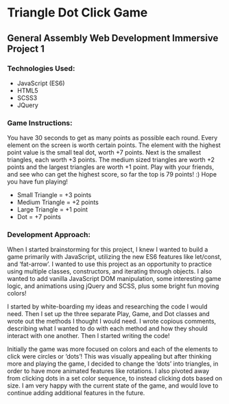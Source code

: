 # Triangle Dot Click Game

## General Assembly Web Development Immersive Project 1

### Technologies Used:
- JavaScript (ES6)
- HTML5
- SCSS3
- JQuery

### Game Instructions:

You have 30 seconds to get as many points as possible each round. Every element on the screen is worth certain points. The element with the highest point value is the small teal dot, worth +7 points. Next is the smallest triangles, each worth +3 points. The medium sized triangles are worth +2 points and the largest triangles are worth +1 point. Play with your friends, and see who can get the highest score, so far the top is 79 points! :) Hope you have fun playing!

- Small Triangle = +3 points
- Medium Triangle = +2 points
- Large Triangle = +1 point
- Dot = +7 points


### Development Approach:

When I started brainstorming for this project, I knew I wanted to build a game primarily with JavaScript, utilizing the new ES6 features like let/const, and ‘fat-arrow’. I wanted to use this project as an opportunity to practice using multiple classes, constructors, and iterating through objects. I also wanted to add vanilla JavaScript DOM manipulation, some interesting game logic, and animations using jQuery and SCSS, plus some bright fun moving colors!

I started by white-boarding my ideas and researching the code I would need. Then I set up the three separate Play, Game, and Dot classes and wrote out the methods I thought I would need. I wrote copious comments, describing what I wanted to do with each method and how they should interact with one another. Then I started writing the code!

Initially the game was more focused on colors and each of the elements to click were circles or ‘dots’! This was visually appealing but after thinking more and playing the game, I decided to change the ‘dots’ into triangles, in order to have more animated features like rotations. I also pivoted away from clicking dots in a set color sequence, to instead clicking dots based on size. I am very happy with the current state of the game, and would love to continue adding additional features in the future. 
